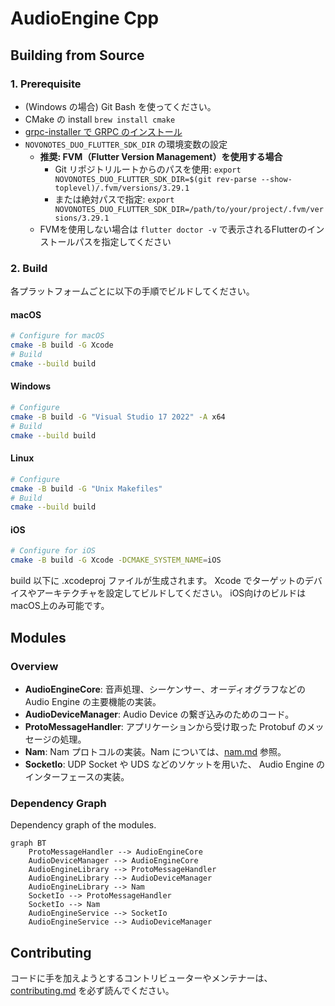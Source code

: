 # AudioEngine Cpp

## Building from Source

### 1. Prerequisite

- (Windows の場合) Git Bash を使ってください。
- CMake の install `brew install cmake`
- [grpc-installer で GRPC のインストール](../../Docs/grpc-installation.md)
- `NOVONOTES_DUO_FLUTTER_SDK_DIR` の環境変数の設定
  - **推奨: FVM（Flutter Version Management）を使用する場合**
    - Git リポジトリルートからのパスを使用: `export NOVONOTES_DUO_FLUTTER_SDK_DIR=$(git rev-parse --show-toplevel)/.fvm/versions/3.29.1`
    - または絶対パスで指定: `export NOVONOTES_DUO_FLUTTER_SDK_DIR=/path/to/your/project/.fvm/versions/3.29.1`
  - FVMを使用しない場合は `flutter doctor -v` で表示されるFlutterのインストールパスを指定してください

### 2. Build

各プラットフォームごとに以下の手順でビルドしてください。

#### macOS

```sh
# Configure for macOS
cmake -B build -G Xcode
# Build
cmake --build build
```

#### Windows

```sh
# Configure
cmake -B build -G "Visual Studio 17 2022" -A x64
# Build
cmake --build build
```

#### Linux

```sh
# Configure
cmake -B build -G "Unix Makefiles"
# Build
cmake --build build
```

#### iOS

```sh
# Configure for iOS
cmake -B build -G Xcode -DCMAKE_SYSTEM_NAME=iOS
```

build 以下に .xcodeproj ファイルが生成されます。
Xcode でターゲットのデバイスやアーキテクチャを設定してビルドしてください。
iOS向けのビルドはmacOS上のみ可能です。

## Modules

### Overview

- **AudioEngineCore**: 音声処理、シーケンサー、オーディオグラフなどの Audio Engine の主要機能の実装。
- **AudioDeviceManager**: Audio Device の繋ぎ込みのためのコード。
- **ProtoMessageHandler**: アプリケーションから受け取った Protobuf のメッセージの処理。
- **Nam**: Nam プロトコルの実装。Nam については、[nam.md](../doc/nam.md) 参照。
- **SocketIo**: UDP Socket や UDS などのソケットを用いた、 Audio Engine のインターフェースの実装。

### Dependency Graph

Dependency graph of the modules.

```mermaid
graph BT
    ProtoMessageHandler --> AudioEngineCore
    AudioDeviceManager --> AudioEngineCore
    AudioEngineLibrary --> ProtoMessageHandler
    AudioEngineLibrary --> AudioDeviceManager
    AudioEngineLibrary --> Nam
    SocketIo --> ProtoMessageHandler
    SocketIo --> Nam
    AudioEngineService --> SocketIo
    AudioEngineService --> AudioDeviceManager
```

## Contributing

コードに手を加えようとするコントリビューターやメンテナーは、[contributing.md](./contributing.md) を必ず読んでください。
